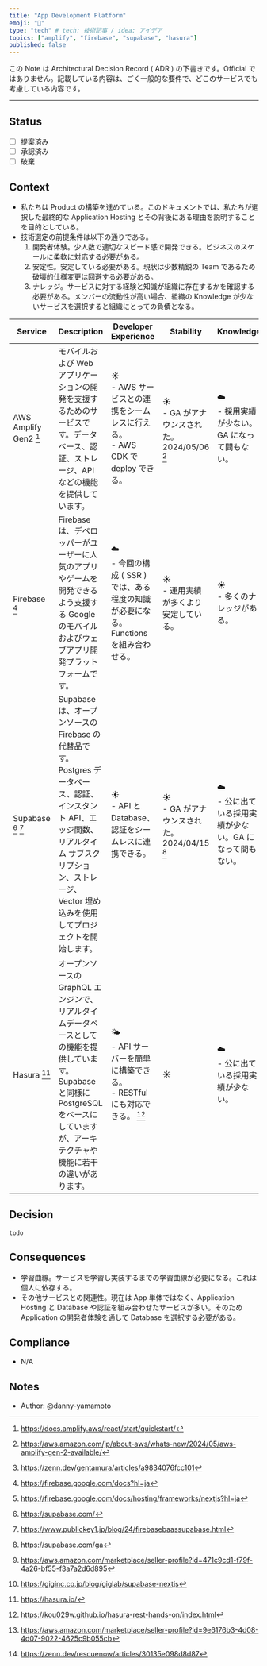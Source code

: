 ```yaml
---
title: "App Development Platform"
emoji: "🚀"
type: "tech" # tech: 技術記事 / idea: アイデア
topics: ["amplify", "firebase", "supabase", "hasura"]
published: false
---
```

この Note は Architectural Decision Record ( ADR ) の下書きです。Official ではありません。記載している内容は、ごく一般的な要件で、どこのサービスでも考慮している内容です。

---

## Status
- [ ] 提案済み
- [ ] 承認済み
- [ ] 破棄

## Context
- 私たちは Product の構築を進めている。このドキュメントでは、私たちが選択した最終的な Application Hosting とその背後にある理由を説明することを目的としている。
- 技術選定の前提条件は以下の通りである。
    1. 開発者体験。少人数で適切なスピード感で開発できる。ビジネスのスケールに柔軟に対応する必要がある。
    1. 安定性。安定している必要がある。現状は少数精鋭の Team であるため破壊的仕様変更は回避する必要がある。
    1. ナレッジ。サービスに対する経験と知識が組織に存在するかを確認する必要がある。メンバーの流動性が高い場合、組織の Knowledge が少ないサービスを選択すると組織にとっての負債となる。

|Service|Description|Developer Experience|Stability|Knowledge|AWS Marketplace|Notes|
|----|----|----|----|----|----|----|
|AWS Amplify Gen2 [^4]|モバイルおよび Web アプリケーションの開発を支援するためのサービスです。データベース、認証、ストレージ、API などの機能を提供しています。|☀️<br>- AWS サービスとの連携をシームレスに行える。<br>- AWS CDK で deploy できる。|☀️<br>- GA がアナウンスされた。2024/05/06 [^3]|☁️<br>- 採用実績が少ない。GA になって間もない。|AWS Managed Service|[^13]|
|Firebase [^5]|Firebase は、デベロッパーがユーザーに人気のアプリやゲームを開発できるよう支援する Google のモバイルおよびウェブアプリ開発プラットフォームです。|☁️<br>- 今回の構成 ( SSR ) では、ある程度の知識が必要になる。Functions を組み合わせる。|☀️<br>- 運用実績が多くより安定している。|☀️<br>- 多くのナレッジがある。|no|[^14]|
|Supabase [^1] [^7]|Supabase は、オープンソースの Firebase の代替品です。Postgres データベース、認証、インスタント API、エッジ関数、リアルタイム サブスクリプション、ストレージ、Vector 埋め込みを使用してプロジェクトを開始します。|☀️<br>- API と Database、認証をシームレスに連携できる。|☀️<br>- GA がアナウンスされた。2024/04/15 [^6]|☁️<br>- 公に出ている採用実績が少ない。GA になって間もない。|yes [^9]|[^12]|
|Hasura [^2]|オープンソースの GraphQL エンジンで、リアルタイムデータベースとしての機能を提供しています。Supabase と同様に PostgreSQL をベースにしていますが、アーキテクチャや機能に若干の違いがあります。|🌤️<br>- API サーバーを簡単に構築できる。<br>- RESTful にも対応できる。 [^10]|☀️|☁️<br>- 公に出ている採用実績が少ない。|yes [^8]|[^11]|

## Decision
`todo`

## Consequences
- 学習曲線。サービスを学習し実装するまでの学習曲線が必要になる。これは個人に依存する。
- その他サービスとの関連性。現在は App 単体ではなく、Application Hosting と Database や認証を組み合わせたサービスが多い。そのため Application の開発者体験を通して Database を選択する必要がある。

## Compliance
- N/A

## Notes
- Author: @danny-yamamoto

[^1]: https://supabase.com/
[^2]: https://hasura.io/
[^3]: https://aws.amazon.com/jp/about-aws/whats-new/2024/05/aws-amplify-gen-2-available/
[^4]: https://docs.amplify.aws/react/start/quickstart/
[^5]: https://firebase.google.com/docs?hl=ja
[^6]: https://supabase.com/ga
[^7]: https://www.publickey1.jp/blog/24/firebasebaassupabase.html
[^8]: https://aws.amazon.com/marketplace/seller-profile?id=9e6176b3-4d08-4d07-9022-4625c9b055cb
[^9]: https://aws.amazon.com/marketplace/seller-profile?id=471c9cd1-f79f-4a26-bf55-f3a7a2d6d895
[^10]: https://kou029w.github.io/hasura-rest-hands-on/index.html
[^11]: https://zenn.dev/rescuenow/articles/30135e098d8d87
[^12]: https://giginc.co.jp/blog/giglab/supabase-nextjs
[^13]: https://zenn.dev/gentamura/articles/a9834076fcc101
[^14]: https://firebase.google.com/docs/hosting/frameworks/nextjs?hl=ja
